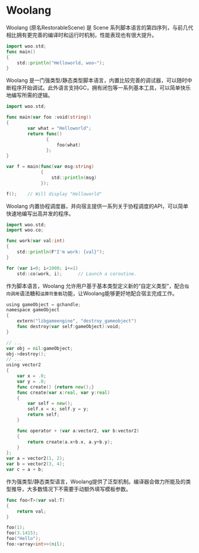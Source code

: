 # Woolang

Woolang (原名RestorableScene) 是 Scene 系列脚本语言的第四序列，与前几代相比拥有更完善的编译时和运行时机制，性能表现也有很大提升。

```go
import woo.std;
func main()
{
    std::println("Helloworld, woo~");
}
```

Woolang 是一门强类型/静态类型脚本语言，内置比较完善的调试器，可以随时中断程序开始调试。此外语言支持GC，拥有闭包等一系列基本工具，可以简单快乐地编写所需的逻辑。

```go
import woo.std;

func main(var foo :void(string))
{
        var what = "Helloworld";
        return func()
               {
                   foo(what) 
               };
}

var f = main(func(var msg:string)
             {
                 std::println(msg)
             });

f();    // Will display "Helloworld"
```

Woolang 内置协程调度器，并向宿主提供一系列关于协程调度的API，可以简单快速地编写出高并发的程序。

```go
import woo.std;
import woo.co;

func work(var val:int)
{
    std::println(F"I'm work: {val}");
}

for (var i=0; i<1000; i+=1)
    std::co(work, i);      // Launch a coroutine.
```

作为脚本语言，Woolang 允许用户基于基本类型定义新的“自定义类型”，配合`指向调用`语法糖和`运算符重载`功能，让Woolang能够更好地配合宿主完成工作。

```go
using gameObject = gchandle;
namespace gameObject
{
    extern("libgameengine", "destroy_gameobject")
    func destroy(var self:gameObject):void;
}

// ...
var obj = nil:gameObject;
obj->destroy();
// ...
using vector2
{
    var x = .0;
    var y = .0;
    func create() {return new();}
    func create(var x:real, var y:real)
    {
        var self = new();
        self.x = x; self.y = y;
        return self;
    }

    func operator + (var a:vector2, var b:vector2)
    {
        return create(a.x+b.x, a.y+b.y);
    }
};
var a = vector2(1, 2);
var b = vector2(3, 4);
var c = a + b;
```

作为强类型/静态类型语言，Woolang提供了泛型机制。编译器会做力所能及的类型推导，大多数情况下不需要手动额外填写模板参数。

```go
func foo<T>(var val:T)
{
    return val;
}

foo(1);
foo(3.1415);
foo("Hello");
foo:<array<int>>(nil);

```
